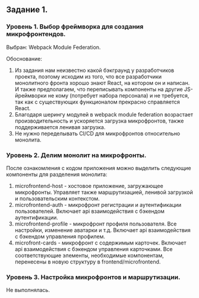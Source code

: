 ## Задание 1.
### Уровень 1. Выбор фреймворка для создания микрофронтендов.
Выбран: Webpack Module Federation.

Обоснование:
1. Из задания нам неизвестно какой бэкграунд у разработчиков проекта, поэтому исходим из того, что все разработчики монолитного фронта хорошо знают React, на котором он и написан. И также предполагаем, что переписывать компоненты на другие JS-йреймворки не кому (потребует набора персонала) и не требуется, так как с существующих функционалом прекрасно справляется React.
2. Благодаря шерингу модулей в webpack module federation возрастает производительность и ускоряется загрузка микрофронтов, также поддерживается ленивая загрузка.
3. Не нужно переделывать CI/CD для микрофронтов относительно монолита.

### Уровень 2. Делим монолит на микрофронты.
После ознакомления с кодом приложения можно выделить следующие компоненты для разделения монолита:
1. microfrontend-host - хостовое приложение, загружающее микрофронты. Управляет также маршрутизацией, ленивой загрузкой и пользовательским контекстом.
2. microfrontend-auth - микрофронт регистрации и аутентификации пользователей. Включает api взаимодействия с бэкендом аутентификации.
3. microfrontend-profile - микрофронт профиля пользователя. Все настройки, изменение аватарки и т.д. Включает api взаимодействия с бэкендом управления профилем.
4. microfront-cards - микрофронт с содержимым карточек. Включает api взаимодействия с бэкендом управления карточками.
Все соответствующие элементы, необходимые компонентам, перенесены в новую структуру в frontend/microfrontend.

### Уровень 3. Настройка микрофронтов и маршрутизации.
Не выполнялась.
